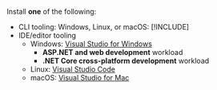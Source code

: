 Install **one** of the following:

* CLI tooling: Windows, Linux, or macOS: [!INCLUDE[](~/includes/net-core-sdk-download-link.md)]
* IDE/editor tooling
  * Windows: [Visual Studio for Windows](https://www.microsoft.com/net/download/windows)
    * **ASP.NET and web development** workload
    * **.NET Core cross-platform development** workload
  * Linux: [Visual Studio Code](https://www.microsoft.com/net/download/linux)
  * macOS: [Visual Studio for Mac](https://www.microsoft.com/net/download/macos)
